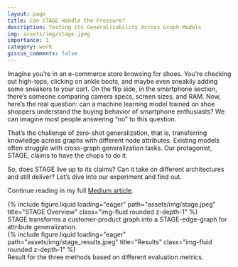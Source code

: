```yaml
---
layout: page
title: Can STAGE Handle the Pressure?
description: Testing Its Generalizability Across Graph Models
img: assets/img/stage.jpeg
importance: 1
category: work
giscus_comments: false
---
```


Imagine you’re in an e-commerce store browsing for shoes. You’re checking out high-tops, clicking on ankle boots, and maybe even sneakily adding some sneakers to your cart. On the flip side, in the smartphone section, there’s someone comparing camera specs, screen sizes, and RAM. Now, here’s the real question: can a machine learning model trained on shoe shoppers understand the buying behavior of smartphone enthusiasts? We can imagine most people answering “no” to this question.

That’s the challenge of zero-shot generalization, that is, transferring knowledge across graphs with different node attributes. Existing models often struggle with cross-graph generalization tasks. Our protagonist, STAGE, claims to have the chops to do it.

So, does STAGE live up to its claims? Can it take on different architectures and still deliver? Let’s dive into our experiment and find out.

Continue reading in my full [Medium article](https://medium.com/stanford-cs224w/can-stage-handle-the-pressure-testing-its-generalizability-across-graph-models-66292eba0021).

<div class="row">
    <div class="col-sm mt-3 mt-md-0">
        {% include figure.liquid loading="eager" path="assets/img/stage.jpeg" title="STAGE Overview" class="img-fluid rounded z-depth-1" %}
    </div>
</div>
<div class="caption">
    STAGE transforms a customer-product graph into a STAGE-edge-graph for attribute generalization.
</div>

<div class="row">
    <div class="col-sm mt-3 mt-md-0">
        {% include figure.liquid loading="eager" path="assets/img/stage_results.jpeg" title="Results" class="img-fluid rounded z-depth-1" %}
    </div>
</div>
<div class="caption">
    Result for the three methods based on different evaluation metrics.
</div>